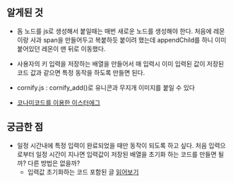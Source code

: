 ## 알게된 것
- 돔 노드를 js로 생성해서 붙일때는 매번 새로운 노드를 생성해야 한다. 처음에 레몬이랑 사과 span을 만들어두고 복붙하듯 붙이려 했는데 appendChild를 하니 이미 붙어있던 레몬이 맨 뒤로 이동했다.

- 사용자의 키 입력을 저장하는 배열을 만들어서 매 입력시 이미 입력된 값이 저장된 코드 값과 같으면 특정 동작을 하도록 만들면 된다.

- cornify.js : cornify_add()로 유니콘과 무지개 이미지를 붙일 수 있다

- [코나미코드를 이용한 이스터에그](https://gomakethings.com/how-to-create-a-konami-code-easter-egg-with-vanilla-js/)

## 궁금한 점
- 일정 시간내에 특정 입력이 완료되었을 때만 동작이 되도록 하고 싶다. 처음 입력으로부터 일정 시간이 지나면 입력값이 저장된 배열을 초기화 하는 코드를 만들면 될까? 다른 방법은 없을까?
    - 입력값 초기화하는 코드 포함된 글 [읽어보기](https://medium.com/javascript-in-plain-english/how-to-detect-a-sequence-of-keystrokes-in-javascript-83ec6ffd8e93)
